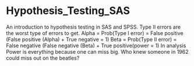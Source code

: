 # Hypothesis_Testing_SAS
An introduction to hypothesis testing in SAS and SPSS.
Type II errors are the worst type of errors to get. 
Alpha = Prob(Type I error) = False positive (False positive (Alpha) + True negative = 1)
Beta =  Prob(Type II error) = False negative (False negative (Beta) + True positive(power = 1)
In analysis Power is everything because one can miss big. Who knew someone in 1962 could miss out on the beatles?
